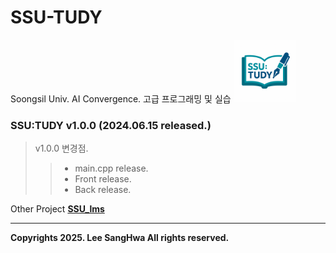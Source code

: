 # SSU-TUDY
Soongsil Univ. AI Convergence. 고급 프로그래밍 및 실습
<img src="./icon/ssutudy_logo.png" width=100 height=100 />

### SSU:TUDY v1.0.0 (2024.06.15 released.)
> v1.0.0 변경점.
>> + main.cpp release.
>> + Front release.
>> + Back release.


Other Project **[SSU_lms](https://github.com/Stardust322/SSU_LMS)** 
<hr/>

__Copyrights 2025. Lee SangHwa All rights reserved.__